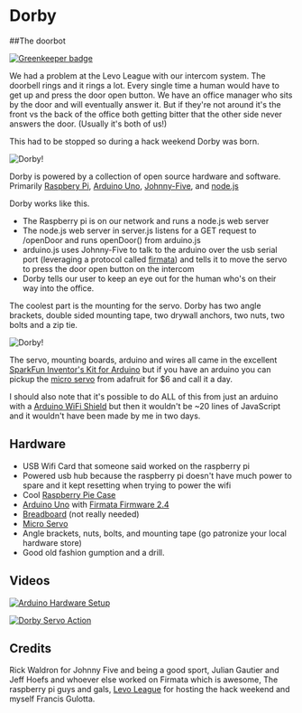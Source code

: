 # Dorby
##The doorbot

[![Greenkeeper badge](https://badges.greenkeeper.io/reconbot/dorby.svg)](https://greenkeeper.io/)

We had a problem at the Levo League with our intercom system. The doorbell rings and it rings a lot. Every single time a human would have to get up and press the door open button. We have an office manager who sits by the door and will eventually answer it. But if they're not around it's the front vs the back of the office both getting bitter that the other side never answers the door. (Usually it's both of us!)

This had to be stopped so during a hack weekend Dorby was born.

![Dorby!](https://raw.github.com/reconbot/dorby/master/public/dorby-v0.1-600x600.jpg)

Dorby is powered by a collection of open source hardware and software. Primarily [Raspbery Pi](http://www.raspberrypi.org/), [Arduino Uno](http://arduino.cc/), [Johnny-Five](https://github.com/rwldrn/johnny-five#readme), and [node.js](http://nodejs.org/)

Dorby works like this.
 - The Raspberry pi is on our network and runs a node.js web server
 - The node.js web server in server.js listens for a GET request to /openDoor and runs openDoor() from arduino.js
 - arduino.js uses Johnny-Five to talk to the arduino over the usb serial port (leveraging a protocol called [firmata](http://firmata.org/)) and tells it to move the servo to press the door open button on the intercom
 - Dorby tells our user to keep an eye out for the human who's on their way into the office.

The coolest part is the mounting for the servo. Dorby has two angle brackets, double sided mounting tape, two drywall anchors, two nuts, two bolts and a zip tie.

![Dorby!](https://raw.github.com/reconbot/dorby/master/public/servo-600x600.jpg)

The servo, mounting boards, arduino and wires all came in the excellent [SparkFun Inventor's Kit for Arduino](https://www.sparkfun.com/products/11227) but if you have an arduino you can pickup the [micro servo](https://www.adafruit.com/products/169) from adafruit for $6 and call it a day.

I should also note that it's possible to do ALL of this from just an arduino with a [Arduino WiFi Shield](http://arduino.cc/en/Main/ArduinoWiFiShield) but then it wouldn't be ~20 lines of JavaScript and it wouldn't have been made by me in two days.

## Hardware
 - USB Wifi Card that someone said worked on the raspberry pi
 - Powered usb hub because the raspberry pi doesn't have much power to spare and it kept resetting when trying to power the wifi
 - Cool [Raspberry Pie Case](https://tindie.com/shops/search/?q=raspberry+pi)
 - [Arduino Uno](https://www.adafruit.com/products/50) with [Firmata Firmware 2.4](https://github.com/firmata/arduino)
 - [Breadboard](https://www.adafruit.com/products/64) (not really needed)
 - [Micro Servo](https://www.adafruit.com/products/169)
 - Angle brackets, nuts, bolts, and mounting tape (go patronize your local hardware store)
 - Good old fashion gumption and a drill.

## Videos

[![Arduino Hardware Setup](https://raw.github.com/reconbot/dorby/master/public/arduino-hardware-setup.png)](http://youtu.be/6VnSIbRAlFw)

[![Dorby Servo Action](https://raw.github.com/reconbot/dorby/master/public/servo-action-youtube.png)](http://youtu.be/gh7LtDA6EL0)


## Credits
Rick Waldron for Johnny Five and being a good sport, Julian Gautier and Jeff Hoefs and whoever else worked on Firmata which is awesome, The raspberry pi guys and gals, [Levo League](http://www.levoleague.com/) for hosting the hack weekend and myself Francis Gulotta.
